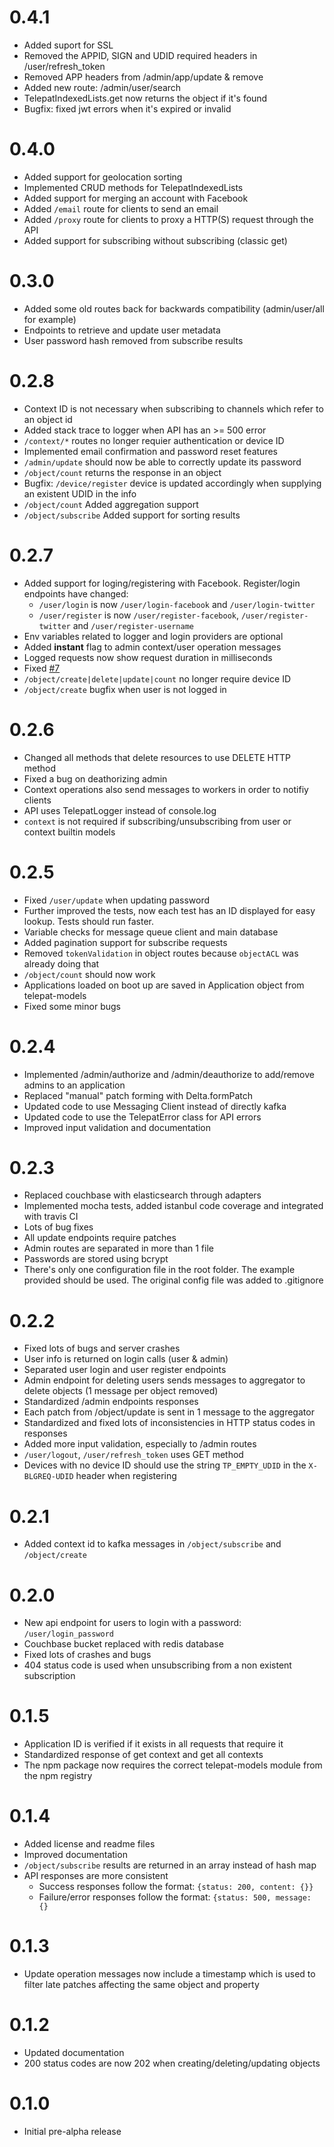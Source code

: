 # 0.4.1

* Added suport for SSL
* Removed the APPID, SIGN and UDID required headers in /user/refresh_token
* Removed APP headers from /admin/app/update & remove
* Added new route: /admin/user/search
* TelepatIndexedLists.get now returns the object if it's found
* Bugfix: fixed jwt errors when it's expired or invalid

# 0.4.0

* Added support for geolocation sorting
* Implemented CRUD methods for TelepatIndexedLists
* Added support for merging an account with Facebook
* Added `/email` route for clients to send an email
* Added `/proxy` route for clients to proxy a HTTP(S) request through
the API
* Added support for subscribing without subscribing (classic get)

# 0.3.0

* Added some old routes back for backwards compatibility (admin/user/all
for example)
* Endpoints to retrieve and update user metadata
* User password hash removed from subscribe results

# 0.2.8

* Context ID is not necessary when subscribing to channels which refer to an object id
* Added stack trace to logger when API has an >= 500 error
* `/context/*` routes no longer requier authentication or device ID
* Implemented email confirmation and password reset features
* `/admin/update` should now be able to correctly update its password
* `/object/count` returns the response in an object
* Bugfix: `/device/register` device is updated accordingly when supplying an existent UDID in the info
* `/object/count` Added aggregation support
* `/object/subscribe` Added support for sorting results

# 0.2.7

* Added support for loging/registering with Facebook. Register/login endpoints have changed:
	* `/user/login` is now `/user/login-facebook` and `/user/login-twitter`
	* `/user/register` is now `/user/register-facebook`, `/user/register-twitter` and `/user/register-username`
* Env variables related to logger and login providers are optional
* Added **instant** flag to admin context/user operation messages
* Logged requests now show request duration in milliseconds
* Fixed [#7](https://github.com/telepat-io/telepat-api/issues/7)
* `/object/create|delete|update|count` no longer require device ID
* `/object/create` bugfix when user is not logged in

# 0.2.6

* Changed all methods that delete resources to use DELETE HTTP method
* Fixed a bug on deathorizing admin
* Context operations also send messages to workers in order to notifiy clients
* API uses TelepatLogger instead of console.log
* `context` is not required if subscribing/unsubscribing from user or context builtin models

# 0.2.5

* Fixed `/user/update` when updating password
* Further improved the tests, now each test has an ID displayed for easy lookup. Tests should run faster.
* Variable checks for message queue client and main database
* Added pagination support for subscribe requests
* Removed `tokenValidation` in object routes because `objectACL` was already doing that
* `/object/count` should now work
* Applications loaded on boot up are saved in Application object from telepat-models
* Fixed some minor bugs

# 0.2.4

* Implemented /admin/authorize and /admin/deauthorize to add/remove admins to an application
* Replaced "manual" patch forming with Delta.formPatch
* Updated code to use Messaging Client instead of directly kafka
* Updated code to use the TelepatError class for API errors
* Improved input validation and documentation

# 0.2.3

* Replaced couchbase with elasticsearch through adapters
* Implemented mocha tests, added istanbul code coverage and integrated with travis CI
* Lots of bug fixes
* All update endpoints require patches
* Admin routes are separated in more than 1 file
* Passwords are stored using bcrypt
* There's only one configuration file in the root folder. The example provided should be used. The original config file
was added to .gitignore

# 0.2.2

* Fixed lots of bugs and server crashes
* User info is returned on login calls (user & admin)
* Separated user login and user register endpoints
* Admin endpoint for deleting users sends messages to aggregator to delete objects (1 message per object removed)
* Standardized /admin endpoints responses
* Each patch from /object/update is sent in 1 message to the aggregator
* Standardized and fixed lots of inconsistencies in HTTP status codes in responses
* Added more input validation, especially to /admin routes
* `/user/logout`, `/user/refresh_token` uses GET method
* Devices with no device ID should use the string `TP_EMPTY_UDID` in the `X-BLGREQ-UDID` header when registering

# 0.2.1

* Added context id to kafka messages in `/object/subscribe` and `/object/create`

# 0.2.0

* New api endpoint for users to login with a password: `/user/login_password`
* Couchbase bucket replaced with redis database
* Fixed lots of crashes and bugs
* 404 status code is used when unsubscribing from a non existent subscription

# 0.1.5

* Application ID is verified if it exists in all requests that require it
* Standardized response of get context and get all contexts
* The npm package now requires the correct telepat-models module from the npm registry

# 0.1.4

* Added license and readme files
* Improved documentation
* `/object/subscribe` results are returned in an array instead of hash map
* API responses are more consistent
	* Success responses follow the format: `{status: 200, content: {}}`
	* Failure/error responses follow the format: `{status: 500, message: {}`

# 0.1.3

* Update operation messages now include a timestamp which is used to filter late patches affecting the same object and
property

# 0.1.2

* Updated documentation
* 200 status codes are now 202 when creating/deleting/updating objects

# 0.1.0

* Initial pre-alpha release
